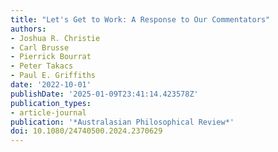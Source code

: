 ```yaml
---
title: "Let's Get to Work: A Response to Our Commentators"
authors:
- Joshua R. Christie
- Carl Brusse
- Pierrick Bourrat
- Peter Takacs
- Paul E. Griffiths
date: '2022-10-01'
publishDate: '2025-01-09T23:41:14.423578Z'
publication_types:
- article-journal
publication: '*Australasian Philosophical Review*'
doi: 10.1080/24740500.2024.2370629
---
```

